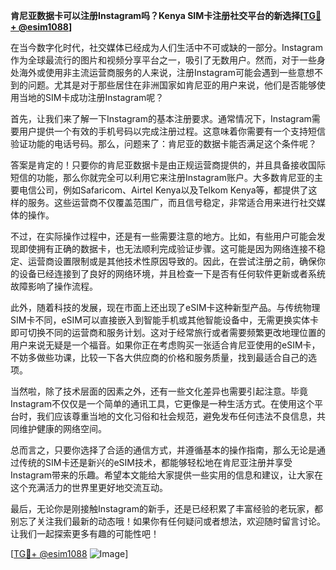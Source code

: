**肯尼亚数据卡可以注册Instagram吗？Kenya SIM卡注册社交平台的新选择[[TG💪+ @esim1088](https://t.me/s/esim1088)]**

在当今数字化时代，社交媒体已经成为人们生活中不可或缺的一部分。Instagram作为全球最流行的图片和视频分享平台之一，吸引了无数用户。然而，对于一些身处海外或使用非主流运营商服务的人来说，注册Instagram可能会遇到一些意想不到的问题。尤其是对于那些居住在非洲国家如肯尼亚的用户来说，他们是否能够使用当地的SIM卡成功注册Instagram呢？

首先，让我们来了解一下Instagram的基本注册要求。通常情况下，Instagram需要用户提供一个有效的手机号码以完成注册过程。这意味着你需要有一个支持短信验证功能的电话号码。那么，问题来了：肯尼亚的数据卡能否满足这个条件呢？

答案是肯定的！只要你的肯尼亚数据卡是由正规运营商提供的，并且具备接收国际短信的功能，那么你就完全可以利用它来注册Instagram账户。大多数肯尼亚的主要电信公司，例如Safaricom、Airtel Kenya以及Telkom Kenya等，都提供了这样的服务。这些运营商不仅覆盖范围广，而且信号稳定，非常适合用来进行社交媒体的操作。

不过，在实际操作过程中，还是有一些需要注意的地方。比如，有些用户可能会发现即使拥有正确的数据卡，也无法顺利完成验证步骤。这可能是因为网络连接不稳定、运营商设置限制或是其他技术性原因导致的。因此，在尝试注册之前，确保你的设备已经连接到了良好的网络环境，并且检查一下是否有任何软件更新或者系统故障影响了操作流程。

此外，随着科技的发展，现在市面上还出现了eSIM卡这种新型产品。与传统物理SIM卡不同，eSIM可以直接嵌入到智能手机或其他智能设备中，无需更换实体卡即可切换不同的运营商和服务计划。这对于经常旅行或者需要频繁更改地理位置的用户来说无疑是一个福音。如果你正在考虑购买一张适合肯尼亚使用的eSIM卡，不妨多做些功课，比较一下各大供应商的价格和服务质量，找到最适合自己的选项。

当然啦，除了技术层面的因素之外，还有一些文化差异也需要引起注意。毕竟Instagram不仅仅是一个简单的通讯工具，它更像是一种生活方式。在使用这个平台时，我们应该尊重当地的文化习俗和社会规范，避免发布任何违法不良信息，共同维护健康的网络空间。

总而言之，只要你选择了合适的通信方式，并遵循基本的操作指南，那么无论是通过传统的SIM卡还是新兴的eSIM技术，都能够轻松地在肯尼亚注册并享受Instagram带来的乐趣。希望本文能给大家提供一些实用的信息和建议，让大家在这个充满活力的世界里更好地交流互动。

最后，无论你是刚接触Instagram的新手，还是已经积累了丰富经验的老玩家，都别忘了关注我们最新的动态哦！如果你有任何疑问或者想法，欢迎随时留言讨论。让我们一起探索更多有趣的可能性吧！

[[TG💪+ @esim1088](https://t.me/s/esim1088) ![Image](https://i.postimg.cc/4NQfJmqS/Snipaste-2025-05-13-00-14-12.png)]